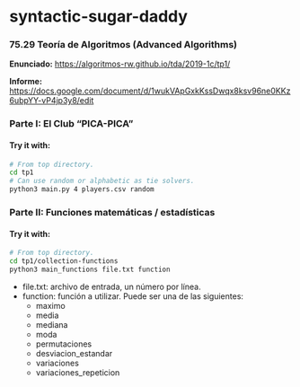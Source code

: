 # syntactic-sugar-daddy
### 75.29 Teoría de Algoritmos (Advanced Algorithms)

**Enunciado:** <https://algoritmos-rw.github.io/tda/2019-1c/tp1/>

**Informe:** <https://docs.google.com/document/d/1wukVApGxkKssDwqx8ksv96ne0KKz6ubpYY-vP4jp3y8/edit>

### Parte I: El Club “PICA-PICA”
#### Try it with:
```bash
# From top directory.
cd tp1
# Can use random or alphabetic as tie solvers.
python3 main.py 4 players.csv random
```

### Parte II: Funciones matemáticas / estadísticas
#### Try it with:
```bash
# From top directory.
cd tp1/collection-functions
python3 main_functions file.txt function
```
- file.txt: archivo de entrada, un número por línea.
- function: función a utilizar. Puede ser una de las siguientes:
    - maximo
    - media
    - mediana
    - moda
    - permutaciones
    - desviacion_estandar
    - variaciones
    - variaciones_repeticion
